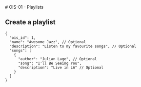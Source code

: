 # OIS-01 - Playlists

## Create a playlist
```
{
  "ois_id": 1,
  "name": "Awesome Jazz", // Optional
  "description": "Listen to my favourite songs", // Optional
  "songs": [
    {
      "author": "Julian Lage", // Optional
      "song": "I'll Be Seeing You",
      "description": "Live in LA" // Optional
    }
  ]
}
```
